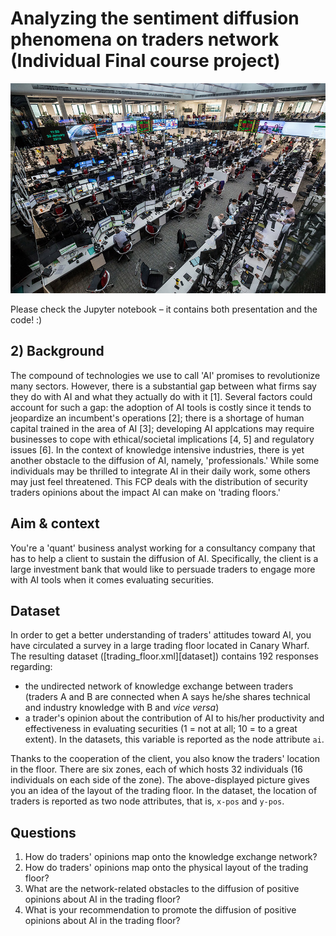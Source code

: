 # Analyzing the sentiment diffusion phenomena on traders network (Individual Final course project)

![Screenshot](trading_floor.jpeg)

Please check the Jupyter notebook – it contains both presentation and the code! :)

## 2) Background

The compound of technologies we use to call 'AI' promises to revolutionize many
sectors. However, there is a substantial gap between what firms say they do with
AI and what they actually do with it [1].  Several factors could account for
such a gap: the adoption of AI tools is costly since it tends to jeopardize an
incumbent's operations [2]; there is a shortage of human capital trained in the
area of AI [3]; developing AI applcations may require businesses to cope with
ethical/societal implications [4, 5] and regulatory issues [6]. In the context
of knowledge intensive industries, there is yet another obstacle to the
diffusion of AI, namely, 'professionals.' While some individuals may be
thrilled to integrate AI in their daily work, some others may just feel
threatened. This FCP deals with the distribution of security traders opinions
about the impact AI can make on 'trading floors.'

## Aim & context

You're a 'quant' business analyst working for a consultancy company that has to
help a client to sustain the diffusion of AI. Specifically, the client is a 
large investment bank that would like to persuade traders to engage more with
AI tools when it comes evaluating securities.

## Dataset

In order to get a better understanding of traders' attitudes toward AI, you have
circulated a survey in a large trading floor located in Canary Wharf. The
resulting dataset ([trading_floor.xml][dataset]) contains 192 responses
regarding:

- the undirected network of knowledge exchange between traders (traders A and B
  are connected when A says he/she shares technical and industry knowledge
  with B and _vice versa_)
- a trader's opinion about the contribution of AI to his/her productivity and 
  effectiveness in evaluating securities (1 = not at all; 10 = to a great 
  extent). In the datasets, this variable is reported as the node attribute `ai`.

Thanks to the cooperation of the client, you also know the traders' location
in the floor. There are six zones, each of which hosts 32 individuals (16 
individuals on each side of the zone). The above-displayed picture gives
you an idea of the layout of the trading floor. In the dataset, the location
of traders is reported as two node attributes, that is, `x-pos` and `y-pos`.

## Questions

1. How do traders' opinions map onto the knowledge exchange network?
2. How do traders' opinions map onto the physical layout of the trading floor?
3. What are the network-related obstacles to the diffusion of positive 
   opinions about AI in the trading floor?
4. What is your recommendation to promote the diffusion of positive opinions
   about AI in the trading floor?

